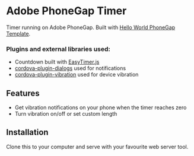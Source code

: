 # Adobe PhoneGap Timer

Timer running on Adobe PhoneGap. Built with [Hello World PhoneGap Template](https://github.com/phonegap/phonegap-template-hello-world).

### Plugins and external libraries used:

- Countdown built with [EasyTimer.js](http://albert-gonzalez.github.io/easytimer.js/)
- [cordova-plugin-dialogs](https://github.com/apache/cordova-plugin-dialogs) used for notifications
- [cordova-plugin-vibration](https://github.com/apache/cordova-plugin-vibration) used for device vibration

## Features

- Get vibration notifications on your phone when the timer reaches zero
- Turn vibration on/off or set custom length

## Installation

Clone this to your computer and serve with your favourite web server tool.
